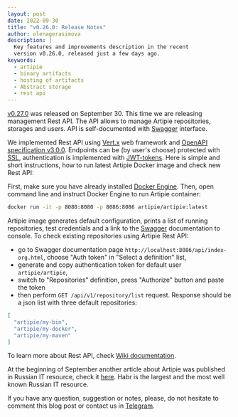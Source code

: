 ```yaml
---
layout: post
date: 2022-09-30
title: "v0.26.0: Release Notes"
author: olenagerasimova
description: |
  Key features and improvements description in the recent
  version v0.26.0, released just a few days ago.
keywords:
  - artipie
  - binary artifacts
  - hosting of artifacts
  - Abstract storage
  - rest api
---
```


[v0.27.0](https://github.com/artipie/artipie/releases/tag/NN) was released on September 30. 
This time we are releasing management Rest API. The API allows to manage Artipie repositories, 
storages and users. API is self-documented with [Swagger](https://swagger.io/)
interface. 

We implemented Rest API using [Vert.x](https://vertx.io/) web framework and 
[OpenAPI specification v3.0.0](https://spec.openapis.org/oas/v3.0.0). Endpoints can be (by user's choose) 
protected with [SSL](https://en.wikipedia.org/wiki/Transport_Layer_Security#SSL_1.0,_2.0,_and_3.0), 
authentication is implemented with [JWT-tokens](https://jwt.io/). 
Here is simple and short instructions, how to run latest Artipie Docker image and check new Rest API:

First, make sure you have already installed [Docker Engine](https://docs.docker.com/get-docker/).
Then, open command line and instruct Docker Engine to run Artipie container:

```bash
docker run -it -p 8080:8080 -p 8086:8086 artipie/artipie:latest
```

Artipie image generates default configuration, prints a list of running repositories, test
credentials and a link to the [Swagger](https://swagger.io/) documentation to console. To check
existing repositories using Artipie Rest API:
- go to Swagger documentation page `http://localhost:8086/api/index-org.html`,
  choose "Auth token" in "Select a definition" list,
- generate and copy authentication token for default user `artipie/artipie`,
- switch to "Repositories" definition, press "Authorize" button and paste the token
- then perform `GET /api/v1/repository/list` request.
  Response should be a json list with three default repositories:
```json
[
  "artipie/my-bin",
  "artipie/my-docker",
  "artipie/my-maven"
]
```
To learn more about Rest API, check [Wiki documentation](https://github.com/artipie/artipie/wiki/Rest-api).

At the beginning of September another article about Artipie was published in Russian IT resource,
check it [here](https://habr.com/ru/post/687394/). Habr is the largest and the most well known 
Russian IT resource. 

If you have any question, suggestion or notes, please, do not hesitate to comment this blog post or
contact us in [Telegram](https://t.me/artipie).
